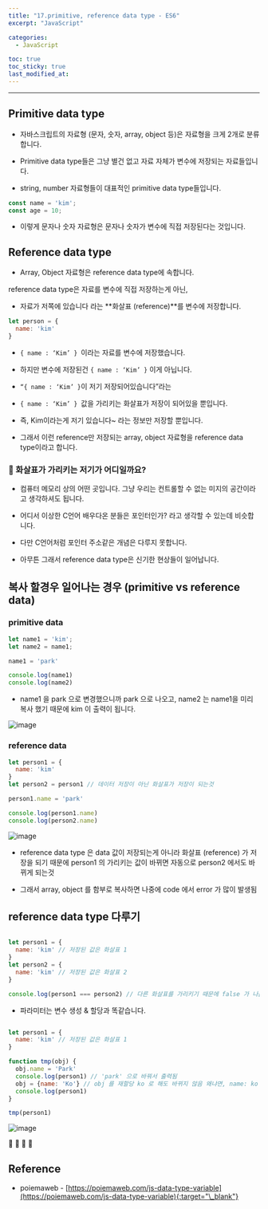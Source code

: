 ```yaml
---
title: "17.primitive, reference data type - ES6"
excerpt: "JavaScript"

categories:
  - JavaScript

toc: true
toc_sticky: true
last_modified_at:
---
```


---

## Primitive data type

- 자바스크립트의 자료형 (문자, 숫자, array, object 등)은 자료형을 크게 2개로 분류합니다. 

- Primitive data type들은 그냥 별건 없고 자료 자체가 변수에 저장되는 자료들입니다. 

- string, number 자료형들이 대표적인 primitive data type들입니다. 

```js
const name = 'kim';
const age = 10;
```

- 이렇게 문자나 숫자 자료형은 문자나 숫자가 변수에 직접 저장된다는 것입니다.



## Reference data type

- Array, Object 자료형은 reference data type에 속합니다.

reference data type은 자료를 변수에 직접 저장하는게 아닌,

 - 자료가 저쪽에 있습니다 라는 **화살표 (reference)**를 변수에 저장합니다. 

```js
let person = {
  name: 'kim'
}
```

- `{ name : ‘Kim’ } `이라는 자료를 변수에 저장했습니다. 

- 하지만 변수에 저장된건 `{ name : ‘Kim’ }` 이게 아닙니다. 

- `“{ name : ‘Kim’ }`이 저기 저장되어있습니다”라는

- `{ name : ‘Kim’ } `값을 가리키는 화살표가 저장이 되어있을 뿐입니다. 

- 즉,  Kim이라는게 저기 있습니다~ 라는 정보만 저장할 뿐입니다.  

- 그래서 이런 reference만 저장되는 array, object 자료형을 reference data type이라고 합니다.


### 🔷 화살표가 가리키는 저기가 어디일까요?

- 컴퓨터 메모리 상의 어떤 곳입니다. 그냥 우리는 컨트롤할 수 없는 미지의 공간이라고 생각하셔도 됩니다. 

- 어디서 이상한 C언어 배우다온 분들은 포인터인가? 라고 생각할 수 있는데 비슷합니다.

- 다만 C언어처럼 포인터 주소같은 개념은 다루지 못합니다.  

- 아무튼 그래서 reference data type은 신기한 현상들이 일어납니다.


## 복사 할경우 일어나는 경우 (primitive vs reference data)

### primitive data

```js
let name1 = 'kim';
let name2 = name1;

name1 = 'park'

console.log(name1)
console.log(name2)
```

- name1 을 park 으로 변경했으니까 park 으로 나오고, name2 는 name1을 미리 복사 했기 때문에 kim 이 출력이 됩니다.

![image](https://user-images.githubusercontent.com/28912774/124074214-1bad2a80-da7e-11eb-9647-18670e9a90f1.png)

### reference data

```js
let person1 = {
  name: 'kim'
}
let person2 = person1 // 데이터 저장이 아닌 화살표가 저장이 되는것

person1.name = 'park'

console.log(person1.name)
console.log(person2.name)
```

![image](https://user-images.githubusercontent.com/28912774/124074497-8494a280-da7e-11eb-97b6-34b1672a9944.png)



- reference data type 은 data 값이 저장되는게 아니라 화살표 (reference) 가 저장을 되기 때문에 person1 의 가리키는 값이 바뀌면 자동으로 person2 에서도 바뀌게 되는것

- 그래서 array, object 를 함부로 복사하면 나중에 code 에서 error 가 많이 발생됨


## reference data type 다루기

```js

let person1 = {
  name: 'kim' // 저장된 값은 화살표 1
}
let person2 = {
  name: 'kim' // 저장된 값은 화살표 2
}

console.log(person1 === person2) // 다른 화살표를 가리키기 때문에 false 가 나옴
```


- 파라미터는 변수 생성 & 할당과 똑같습니다.

```js

let person1 = {
  name: 'kim' // 저장된 값은 화살표 1
}

function tmp(obj) {
  obj.name = 'Park'
  console.log(person1) // 'park' 으로 바꿔서 출력됨
  obj = {name: 'Ko'} // obj 를 재할당 ko 로 해도 바뀌지 않음 왜냐면, name: ko 라는 것으로 할당하는 것이 아니라, 그것을 가리키는 화살표만 바뀌기 때문에 값은 변경이 되지 않음
  console.log(person1) 
}

tmp(person1)
```

![image](https://user-images.githubusercontent.com/28912774/124076392-274e2080-da81-11eb-9fd8-7726625c5a7a.png)


🔶 🔷  📌 🔑

## Reference 

 - poiemaweb - [https://poiemaweb.com/js-data-type-variable](https://poiemaweb.com/js-data-type-variable){:target="\_blank"}  
